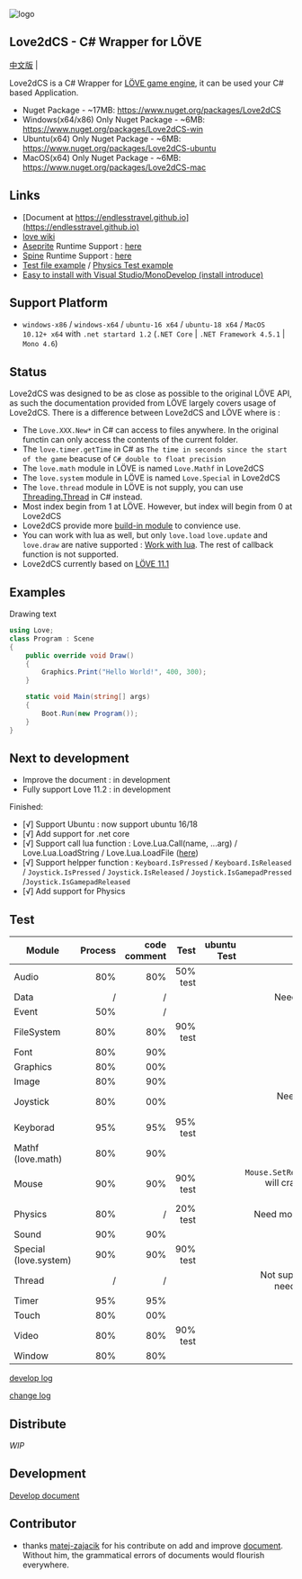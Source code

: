 
![logo](https://github.com/endlesstravel/Love2dCS/raw/master/img/logo.png "logo")

Love2dCS - C# Wrapper for LÖVE
---
[中文版](README-zh.md) |

Love2dCS is a C# Wrapper for [LÖVE game engine](https://love2d.org/), it can be used your C# based Application.

* Nuget Package - ~17MB: https://www.nuget.org/packages/Love2dCS
* Windows(x64/x86) Only Nuget Package - ~6MB: https://www.nuget.org/packages/Love2dCS-win
* Ubuntu(x64) Only Nuget Package - ~6MB: https://www.nuget.org/packages/Love2dCS-ubuntu
* MacOS(x64) Only Nuget Package - ~6MB: https://www.nuget.org/packages/Love2dCS-mac

Links
---
* [Document at https://endlesstravel.github.io](https://endlesstravel.github.io)
* [love wiki](https://love2d.org/wiki/love)
* [Aseprite](https://www.aseprite.org/) Runtime Support : [here](https://gitee.com/endlesstravel/LoveMetaSprite)
* [Spine](http://esotericsoftware.com/) Runtime Support : [here](https://gitee.com/endlesstravel/spine-lovecs)
* [Test file example](csharp_src/Program.cs) / [Physics Test example](csharp_test/README.md)
* [Easy to install with Visual Studio/MonoDevelop (install introduce)](https://endlesstravel.github.io/#/tutorial/01.install)


Support Platform
---
* `windows-x86` / `windows-x64` / `ubuntu-16 x64` / `ubuntu-18 x64` / `MacOS 10.12+ x64` with `.net startard 1.2` (`.NET Core` | `.NET Framework 4.5.1`  | `Mono 4.6`)

Status
---
Love2dCS was designed to be as close as possible to the original LÖVE API, as such the documentation provided from LÖVE largely covers usage of Love2dCS. There is a difference between Love2dCS and LÖVE where is :

* The `Love.XXX.New*` in C# can access to files anywhere. In the original functin can only access the contents of the current folder.
* The `love.timer.getTime` in C# as `The time in seconds since the start of the game` beacuse of `C# double to float precision`
* The `love.math` module in LÖVE is named `Love.Mathf` in Love2dCS
* The `love.system` module in LÖVE is named `Love.Special` in Love2dCS
* The `love.thread` module in LÖVE is not supply, you can use [Threading.Thread](https://docs.microsoft.com/en-us/dotnet/api/system.threading.thread) in C# instead.
* Most index begin from 1 at LÖVE. However, but index will begin from 0 at Love2dCS
* Love2dCS provide more [build-in module](https://endlesstravel.github.io/#/module/build-in-module-index) to convience use.
* You can work with lua as well, but only `love.load` `love.update` and `love.draw` are native supported : [Work with lua](https://endlesstravel.github.io/#/tutorial/05.use-lua). The rest of callback function is not supported.
* Love2dCS currently based on [LÖVE 11.1](https://love2d.org/wiki/11.1)

Examples
---

Drawing text
``` C#
using Love;
class Program : Scene
{
    public override void Draw()
    {
        Graphics.Print("Hello World!", 400, 300);
    }

    static void Main(string[] args)
    {
        Boot.Run(new Program());
    }
}
```

Next to development
---
 - Improve the document : in development
 - Fully support Love 11.2 : in development

 Finished:
 - [√] Support Ubuntu : now support ubuntu 16/18
 - [√] Add support for .net core
 - [√] Support call lua function : Love.Lua.Call(name, ...arg) / Love.Lua.LoadString / Love.Lua.LoadFile ([here](https://endlesstravel.github.io/#/tutorial/05.use-lua))
 - [√] Support helpper function : `Keyboard.IsPressed` / `Keyboard.IsReleased` / `Joystick.IsPressed` / `Joystick.IsReleased` / `Joystick.IsGamepadPressed`  /`Joystick.IsGamepadReleased`
 - [√] Add support for Physics

Test
---
| Module                | Process | code comment   |     Test      |   ubuntu Test    | Remark         |
| ----------------------|--------:|---------------:|--------------:|----------------:| --------------:|
| Audio                 | 80%     |      80%       |  50% test     |                 |                |
| Data                  |   /     |        /       |               |                 | Need to binding               |
| Event                 | 50%     |        /       |               |                 |                |
| FileSystem            | 80%     |      80%       |  90% test     |                 | [detail](Module-devlop-log.md#filesystem)           |
| Font                  | 80%     |      90%       |               |                 |                |
| Graphics              | 80%     |      00%       |               |                 |                |
| Image                 | 80%     |      90%       |               |                 |                |
| Joystick              | 80%     |      00%       |               |                 | Need add code comment               |
| Keyborad              | 95%     |      95%       |   95% test    |                 | [detail](Module-devlop-log.md#keyboard)               |
| Mathf (love.math)     | 80%     |      90%       |               |                 |                |
| Mouse                 | 90%     |      90%       |   90% test    |                 | `Mouse.SetRelativeMode` will crash, need to repair               |
| Physics               | 80%     |        /       |   20% test    |                 | Need more [test case](csharp_test/README.md)     |
| Sound                 | 90%     |      90%       |               |                 |                |
| Special (love.system) | 90%     |      90%       |   90% test    |                 |                |
| Thread                |   /     |        /       |               |                 | Not supported / No need to support   |
| Timer                 | 95%     |      95%       |               |                 |                |
| Touch                 | 80%     |      00%       |               |                 |                |
| Video                 | 80%     |      80%       |   90% test    |                 |                |
| Window                | 80%     |      80%       |               |                 |                |

[develop log](Module-devlop-log.md)

[change log](changelog.txt)

Distribute
---
*WIP*

Development
---
[Develop document](develop.md)

Contributor
---
* thanks [matej-zajacik](https://github.com/matej-zajacik) for his contribute on add and improve [document](https://github.com/endlesstravel/endlesstravel.github.io). Without him, the grammatical errors of documents would flourish everywhere.